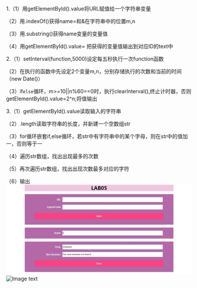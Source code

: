 1.（1）用getElementById().value将URL赋值给一个字符串变量

  （2）用.indexOf()获得name=和&在字符串中的位置m,n
  
  （3）用.substring()获得name变量的变量值
  
  （4）用getElementById().value= 把获得的变量值输出到对应ID的text中
  
  
  
2.（1）setInterval(function,5000)设定每五秒执行一次function函数

  （2）在执行的函数中先设定2个变量m,n，分别存储执行的次数和当前的时间（new Date()）
  
  （3）if```else```循环，m>=10||n%60==0时，执行clearInterval(),终止计时器，否则getElementById().value=2^n;将值输出
  
  
3.（1）getElementById().value读取输入的字符串

  （2）.length读取字符串的长度，并新建一个空数组str
  
  （3）for循环嵌套if,else循环，若str中有字符串中的某个字母，则在str中的值加一，否则等于一
  
  （4）遍历str数组，找出出现最多的次数
  
  （5）再次遍历str数组，找出出现次数最多对应的字符
  
  （6）输出
 ![Image text](https://github.com/abcdefg-cmyk/SOFT130002_lab/blob/master/lab5/cut.jpg)
 ![Image text](https://github.com/abcdefg-cmyk/SOFT130002_lab/tree/master/lab5/cut2.jpg)
